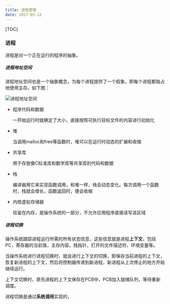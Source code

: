 ```yaml
---
title: 进程管理
date: 2017-05-12
---
```


[TOC]

### 进程

进程是对一个正在运行的程序的抽象。

##### 进程地址空间

进程地址空间也是一个抽象概念，为每个进程提供了一个假象，即每个进程都独占地使用主存。如下图：

![进程地址空间](http://blog.chinaunix.net/attachment/201106/1/24774106_1306932530sZNP.png)

- 程序代码和数据

  一开始运行时就确定了大小，直接按照可执行目标文件的内容进行初始化

- 堆

  当调用malloc和free等函数时，堆可以在运行时动态的扩展和收缩

- 共享库

  用于存放像C标准库和数学库等共享库的代码和数据

- 栈

  编译器用它来实现函数调用，和堆一样，栈会动态变化。每次调用一个函数时，栈就会增长，函数返回时，便会收缩

- 内核虚拟存储器

  驻留在内存，是操作系统的一部分，不允许应用程序直接读写该区域

##### 进程切换

操作系统跟踪进程运行所需的所有状态信息，这些信息就是进程**上下文**，包括PC，寄存器的当前值，主存内容，栈指针，打开的文件描述符，环境变量等。

当操作系统进行进程切换时，就会进行上下文的切换，即保存当前进程的上下文，恢复新进程的上下文，然后将控制器传递到新进程，新进程从上次停止的地方开始继续运行。

上下文切换时，原先进程的上下文保存在PCB中，PCB加入就绪队列，等待重新调度。

进程切换是通过**系统调用**实现的，
